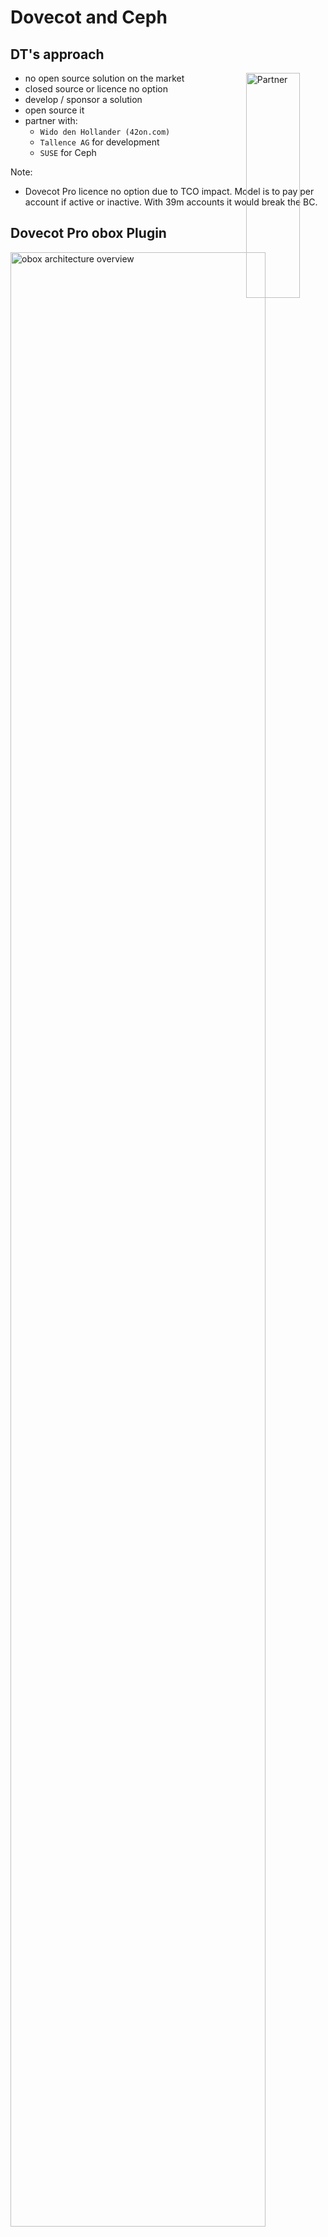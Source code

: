 <!-- .slide: data-state="section-break" id="section-break-4" data-timing="10s" -->
# Dovecot and Ceph


<!-- .slide: data-state="normal" id="librmb-DT" data-timing="20s" data-menu-title="DT's approach" -->
## DT's approach
<div>
     <img style="position: absolute; width:30%; left: 63%;" alt="Partner"
          data-src="images/partner.png" />
</div> <!-- .element class="fragment" data-fragment-index="4"-->

* no open source solution on the market <!-- .element class="fragment" data-fragment-index="0"-->
* closed source or licence no option <!-- .element class="fragment" data-fragment-index="1"-->
* develop / sponsor a solution <!-- .element class="fragment" data-fragment-index="2"-->
* open source it <!-- .element class="fragment" data-fragment-index="3"-->
* partner with: <!-- .element class="fragment" data-fragment-index="4"-->
  * `Wido den Hollander (42on.com)` <!-- .element class="fragment" data-fragment-index="4"-->
  * `Tallence AG` for development <!-- .element class="fragment" data-fragment-index="4"-->
  * `SUSE` for Ceph <!-- .element class="fragment" data-fragment-index="4"-->

Note: 
- Dovecot Pro licence no option due to TCO impact. Model is to pay per account if active or inactive. With 39m accounts it would break the BC.


<!-- .slide: data-state="normal" id="librmb-DT-0" data-timing="20s" data-menu-title="Dovecot obox" -->
## Dovecot Pro obox Plugin

<div>
     <img style="width:90%" alt="obox architecture overview"
          data-src="images/dovecot-obox-plugin-architecture-normal.svg" />
</div>

Note: quite complex setup with many layers of caches, mobox is similar


<!-- .slide: data-state="normal" id="librmb-DT-1" data-timing="20s" data-menu-title="Ceph Dovecot Plugin" -->
## Ceph plugin for Dovecot
### First Step: hybrid approach <!-- .element class="fragment" data-fragment-index="0"-->

### Emails <!-- .element class="fragment" data-fragment-index="1"-->
* RADOS <!-- .element class="fragment" data-fragment-index="1"-->

### Metadata and indexes <!-- .element class="fragment" data-fragment-index="2"-->
* CephFS <!-- .element class="fragment" data-fragment-index="2"-->

### Generic email abstraction on top of librados <!-- .element class="fragment" data-fragment-index="4"-->
* Split code into libraries <!-- .element class="fragment" data-fragment-index="4"-->
* Give code back to corresponding upstream projects <!-- .element class="fragment" data-fragment-index="4"-->

Note: out of scope - user data and credential storage; full text search


<!-- .slide: data-state="normal" id="librmb-DT-2.1" data-timing="20s" data-menu-title="librmb" -->
## Librados mailbox (librmb)

<div>
     <img style="width:90%" alt="librmb architecture overview"
          data-src="images/dovecot-plugin-architecture-normal.svg" />
</div>


<!-- .slide: data-state="normal" id="librmb-DT-2.2" data-timing="20s" data-menu-title="librmb - Mail Object Format" -->
## librmb - Mail Object Format

### Mails are immutable regarding the RFC-5322 content <!-- .element: class="fragment" data-fragment-index="1" -->

### RFC-5322 content stored in RADOS directly <!-- .element: class="fragment" data-fragment-index="2" -->

<span class="fragment" data-fragment-index="3">
### Immutable attributes used by Dovecot stored in RADOS xattr <!-- .element: class="fragment" data-fragment-index="3" -->
* rbox format version <!-- .element: class="fragment" data-fragment-index="3" -->
* GUID <!-- .element: class="fragment" data-fragment-index="3" -->
* Received and save date <!-- .element: class="fragment" data-fragment-index="3" -->
* POP3 UIDL and POP3 order <!-- .element: class="fragment" data-fragment-index="3" -->
* Mailbox GUID <!-- .element: class="fragment" data-fragment-index="3" -->
* Physical and virtual size <!-- .element: class="fragment" data-fragment-index="3" -->
* Mail UID <!-- .element: class="fragment" data-fragment-index="3" -->
</span>

### writable attributes are stored in Dovecot index files <!-- .element: class="fragment" data-fragment-index="4" -->


<!-- .slide: data-state="normal" id="librmb-DT-2.3" data-timing="20s" data-menu-title="rmb tool" -->
## Dump email details from RADOS

```bash
$> rmb -p mail_storage -N t1 ls M=ad54230e65b49a59381100009c60b9f7

mailbox_count: 1

MAILBOX: M(mailbox_guid)=ad54230e65b49a59381100009c60b9f7
         mail_total=2, mails_displayed=2
         mailbox_size=5539 bytes

         MAIL:   U(uid)=4
                 oid = a2d69f2868b49a596a1d00009c60b9f7
                 R(receive_time)=Tue Jan 14 00:18:11 2003
                 S(save_time)=Mon Aug 21 12:22:32 2017
                 Z(phy_size)=2919 V(v_size) = 2919 stat_size=2919
                 M(mailbox_guid)=ad54230e65b49a59381100009c60b9f7
                 G(mail_guid)=a3d69f2868b49a596a1d00009c60b9f7
                 I(rbox_version): 0.1
[..]
```

NOTE: alternative - "rados -p rados_mail --all ls"; "for i in `rados -p rados_mail -N $N ls`; do rados -p rados_mail -N $N stat $i >> stats; done ; sort -k3,3 -k4,4 -n stats ; rm stats" ; "rados -p rados_mail get -N $N $Object_id test; cat test" ; "for i in `rados -p rados_mail listxattr -N $N $Object_id`; do echo -n $i: ; rados -p rados_mail getxattr -N $N $Object_id $i; echo "" ; done"


 <!-- .slide: data-state="normal" id="librmb-DT-2.31" data-timing="20s" data-menu-title="CephFS structure" -->
 ## CephFS structure

```bash
 ./06/0ad/20[..]589
 ./06/0ad/20[..]589/metadata.sqlite
 ./06/0ad/20[..]589/quota.dict
 ./06/0ad/20[..]589/dovecot-acl-list
 ./06/0ad/20[..]589/dovecot-uidvalidity.5cc6da8b
 ./06/0ad/20[..]589/dovecot-uidvalidity
 ./06/0ad/20[..]589/mailboxes
 ./06/0ad/20[..]589/mailboxes/INBOX
 ./06/0ad/20[..]589/mailboxes/INBOX/rbox-Mails
 ./06/0ad/20[..]589/mailboxes/INBOX/rbox-Mails/dovecot.index.log.2
 ./06/0ad/20[..]589/mailboxes/INBOX/rbox-Mails/dovecot.index.cache
 ./06/0ad/20[..]589/mailboxes/INBOX/rbox-Mails/dovecot.index.search.uids
 ./06/0ad/20[..]589/mailboxes/INBOX/rbox-Mails/dovecot.index.log
 ./06/0ad/20[..]589/mailboxes/INBOX/rbox-Mails/dovecot.index
 ./06/0ad/20[..]589/mailboxes/INBOX/rbox-Mails/dovecot.index.search
 ./06/0ad/20[..]589/mailboxes/INBOX/rbox-Mails/dovecot.index.backup
```


<!-- .slide: data-state="normal" id="librmb-DT-2.4" data-timing="20s" data-menu-title="rados-dict" -->
## RADOS Dictionary Plugin

### make use of Ceph omap key/value store
### RADOS namespaces
 * `shared/<key>`
 * `priv/<key>`

### to store metadata, quota, ...


<!-- .slide: data-state="normal" id="librmb-DT-3" data-timing="20s" data-menu-title="librmb" -->
## It's open source!

<div>
    <img style="position: absolute; width: 65%; left: 45%;" alt="Github Project Screenshot"
         data-src="images/github-ceph-dovecot_new.png" />
</div> <!-- .element: class="fragment" data-fragment-index="2" -->

### <span>License: `LGPLv2.1`</span><!-- .element: class="fragment" data-fragment-index="0" -->

### <span>Language: `C++`</span> <!-- .element: class="fragment" data-fragment-index="1" -->

<span class="fragment" data-fragment-index="2">
### Supported Dovecot versions: <!-- .element: class="fragment" data-fragment-index="2" -->
* 2.2 >= 2.2.21 <!-- .element: class="fragment" data-fragment-index="2" -->
* 2.3 <!-- .element: class="fragment" data-fragment-index="2" -->
</span>

### <span><a href="https://github.com/ceph-dovecot/">github.com/ceph-dovecot/</a></span> <!-- .element: class="fragment" data-fragment-index="3" -->

### still under development <!-- .element: class="fragment" data-fragment-index="4" -->


<!-- .slide: data-state="normal" id="ceph-version" data-timing="20s" data-menu-title="Ceph version" -->
## Which minimum Ceph Release?

<div>
     <img style="width: 60%; left: 47%; position: absolute" alt="ceph luminous"
          data-src="images/luminous_logo.png" />
</div> <!-- .element: class="fragment" data-fragment-index="5" -->

### Required Features: <!-- .element: class="fragment" data-fragment-index="0" -->

* <!-- .element: class="fragment" data-fragment-index="1" --> Bluestore
  * <!-- .element: class="fragment" data-fragment-index="1" --> write performance is critical
* <!-- .element: class="fragment" data-fragment-index="2" --> CephFS
  * <!-- .element: class="fragment" data-fragment-index="2" --> Multi-MDS
* <!-- .element: class="fragment" data-fragment-index="3" --> Erasure coding

### Enterprise currently products used: <!-- .element: class="fragment" data-fragment-index="6" -->
* <!-- .element: class="fragment" data-fragment-index="6" --> SES 5.5, SLES 12-SP3
* <!-- .element: class="fragment" data-fragment-index="7" --> Target: SES 6, SLES 15

Note:
- Target for PoC is SES 6 based on Nautilus
